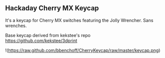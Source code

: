 ## Hackaday Cherry MX Keycap

It's a keycap for Cherry MX switches featuring the Jolly Wrencher. Sans wrenches.

Base keycap derived from kekstee's repo https://github.com/kekstee/3dprint

!(https://raw.github.com/bbenchoff/CherryKeycap/raw/master/keycap.png)

